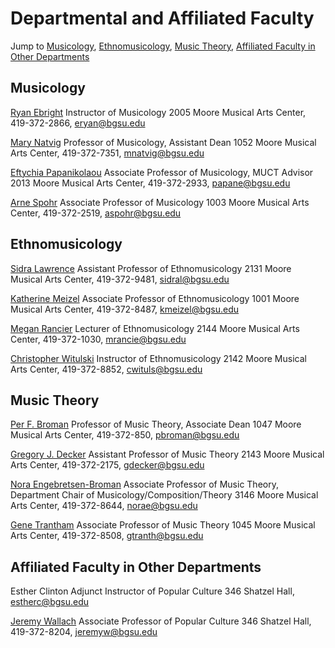 # Departmental and Affiliated Faculty

Jump to [Musicology](link), [Ethnomusicology](link), [Music Theory](link), [Affiliated Faculty in Other Departments](link)

## Musicology

[Ryan Ebright](http://www.bgsu.edu/musical-arts/faculty-and-staff/ryan-ebright.html)
Instructor of Musicology
2005 Moore Musical Arts Center, 419-372-2866, [eryan@bgsu.edu](mailto:eryan@bgsu.edu)

[Mary Natvig](http://www.bgsu.edu/musical-arts/faculty-and-staff/mary-natvig.html)
Professor of Musicology, Assistant Dean
1052 Moore Musical Arts Center, 419-372-7351, [mnatvig@bgsu.edu](mailto:mnatvig@bgsu.edu)

[Eftychia Papanikolaou](http://www.bgsu.edu/musical-arts/faculty-and-staff/eftychia-papanikolaou.html)
Associate Professor of Musicology, MUCT Advisor
2013 Moore Musical Arts Center, 419-372-2933, [papane@bgsu.edu](mailto:papane@bgsu.edu)

[Arne Spohr](http://www.bgsu.edu/musical-arts/faculty-and-staff/arne-spohr.html)
Associate Professor of Musicology
1003 Moore Musical Arts Center, 419-372-2519, [aspohr@bgsu.edu](mailto:aspohr@bgsu.edu)

## Ethnomusicology

[Sidra Lawrence](http://www.bgsu.edu/musical-arts/faculty-and-staff/sidra-lawrence.html)
Assistant Professor of Ethnomusicology
2131 Moore Musical Arts Center, 419-372-9481, [sidral@bgsu.edu](mailto:sidral@bgsu.edu)

[Katherine Meizel](http://www.bgsu.edu/musical-arts/faculty-and-staff/katherine-meizel.html)
Associate Professor of Ethnomusicology
1001 Moore Musical Arts Center, 419-372-8487, [kmeizel@bgsu.edu](mailto:kmeizel@bgsu.edu)

[Megan Rancier](http://www.bgsu.edu/musical-arts/faculty-and-staff/megan-rancier.html)
Lecturer of Ethnomusicology
2144 Moore Musical Arts Center, 419-372-1030, [mrancie@bgsu.edu](mailto:mrancie@bgsu.edu)

[Christopher Witulski](https://www.bgsu.edu/musical-arts/faculty-and-staff/christopher-witulski.html)
Instructor of Ethnomusicology
2142 Moore Musical Arts Center, 419-372-8852, [cwituls@bgsu.edu](mailto:cwituls@bgsu.edu)

## Music Theory

[Per F. Broman](http://www.bgsu.edu/musical-arts/faculty-and-staff/administration-staff/per-f-broman.html)
Professor of Music Theory, Associate Dean
1047 Moore Musical Arts Center, 419-372-850, [pbroman@bgsu.edu](mailto:pbroman@bgsu.edu)

[Gregory J. Decker](http://www.bgsu.edu/musical-arts/faculty-and-staff/gregory-j-decker.html)
Assistant Professor of Music Theory
2143 Moore Musical Arts Center, 419-372-2175, [gdecker@bgsu.edu](mailto:gdecker@bgsu.edu)

[Nora Engebretsen-Broman](http://www.bgsu.edu/musical-arts/faculty-and-staff/nora-engebretsen.html)
Associate Professor of Music Theory, Department Chair of Musicology/Composition/Theory
3146 Moore Musical Arts Center, 419-372-8644, [norae@bgsu.edu](mailto:norae@bgsu.edu)

[Gene Trantham](http://www.bgsu.edu/musical-arts/faculty-and-staff/gene-trantham.html)
Associate Professor of Music Theory
1045 Moore Musical Arts Center, 419-372-8508, [gtranth@bgsu.edu](mailto:gtranth@bgsu.edu)

## Affiliated Faculty in Other Departments

Esther Clinton
Adjunct Instructor of Popular Culture
346 Shatzel Hall, [estherc@bgsu.edu](mailto:estherc@bgsu.edu)

[Jeremy Wallach](http://www.bgsu.edu/arts-and-sciences/cultural-and-critical-studies/popular-culture/faculty-and-staff/jeremy-wallach.html)
Associate Professor of Popular Culture
346 Shatzel Hall, 419-372-8204, [jeremyw@bgsu.edu](mailto:jeremyw@bgsu.edu)
